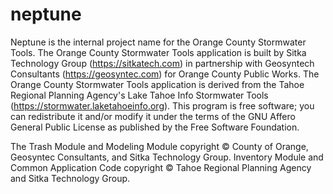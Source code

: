 # neptune

Neptune is the internal project name for the Orange County Stormwater Tools. The Orange County Stormwater Tools application is built by Sitka Technology Group (https://sitkatech.com) in partnership with Geosyntech Consultants (https://geosyntec.com) for Orange County Public Works. The Orange County Stormwater Tools application is derived from the Tahoe Regional Planning Agency's Lake Tahoe Info Stormwater Tools (https://stormwater.laketahoeinfo.org). This program is free software; you can redistribute it and/or modify it under the terms of the GNU Affero General Public License as published by the Free Software Foundation.

The Trash Module and Modeling Module copyright © County of Orange, Geosyntec Consultants, and Sitka Technology Group. Inventory Module and Common Application Code copyright © Tahoe Regional Planning Agency and Sitka Technology Group.
